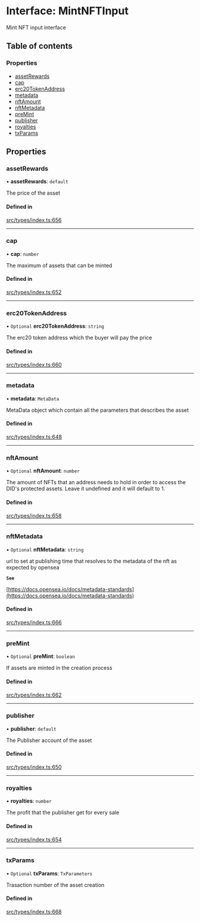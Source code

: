 # Interface: MintNFTInput

Mint NFT input interface

## Table of contents

### Properties

- [assetRewards](MintNFTInput.md#assetrewards)
- [cap](MintNFTInput.md#cap)
- [erc20TokenAddress](MintNFTInput.md#erc20tokenaddress)
- [metadata](MintNFTInput.md#metadata)
- [nftAmount](MintNFTInput.md#nftamount)
- [nftMetadata](MintNFTInput.md#nftmetadata)
- [preMint](MintNFTInput.md#premint)
- [publisher](MintNFTInput.md#publisher)
- [royalties](MintNFTInput.md#royalties)
- [txParams](MintNFTInput.md#txparams)

## Properties

### assetRewards

• **assetRewards**: `default`

The price of the asset

#### Defined in

[src/types/index.ts:656](https://github.com/nevermined-io/components-catalog/blob/7619102/lib/src/types/index.ts#L656)

___

### cap

• **cap**: `number`

The maximum of assets that can be minted

#### Defined in

[src/types/index.ts:652](https://github.com/nevermined-io/components-catalog/blob/7619102/lib/src/types/index.ts#L652)

___

### erc20TokenAddress

• `Optional` **erc20TokenAddress**: `string`

The erc20 token address which the buyer will pay the price

#### Defined in

[src/types/index.ts:660](https://github.com/nevermined-io/components-catalog/blob/7619102/lib/src/types/index.ts#L660)

___

### metadata

• **metadata**: `MetaData`

MetaData object which contain all the parameters that describes the asset

#### Defined in

[src/types/index.ts:648](https://github.com/nevermined-io/components-catalog/blob/7619102/lib/src/types/index.ts#L648)

___

### nftAmount

• `Optional` **nftAmount**: `number`

The amount of NFTs that an address needs to hold in order to access the DID's protected assets. Leave it undefined and it will default to 1.

#### Defined in

[src/types/index.ts:658](https://github.com/nevermined-io/components-catalog/blob/7619102/lib/src/types/index.ts#L658)

___

### nftMetadata

• `Optional` **nftMetadata**: `string`

url to set at publishing time that resolves to the metadata of the nft as expected by opensea

**`See`**

[https://docs.opensea.io/docs/metadata-standards](https://docs.opensea.io/docs/metadata-standards)

#### Defined in

[src/types/index.ts:666](https://github.com/nevermined-io/components-catalog/blob/7619102/lib/src/types/index.ts#L666)

___

### preMint

• `Optional` **preMint**: `boolean`

If assets are minted in the creation process

#### Defined in

[src/types/index.ts:662](https://github.com/nevermined-io/components-catalog/blob/7619102/lib/src/types/index.ts#L662)

___

### publisher

• **publisher**: `default`

The Publisher account of the asset

#### Defined in

[src/types/index.ts:650](https://github.com/nevermined-io/components-catalog/blob/7619102/lib/src/types/index.ts#L650)

___

### royalties

• **royalties**: `number`

The profit that the publisher get for every sale

#### Defined in

[src/types/index.ts:654](https://github.com/nevermined-io/components-catalog/blob/7619102/lib/src/types/index.ts#L654)

___

### txParams

• `Optional` **txParams**: `TxParameters`

Trasaction number of the asset creation

#### Defined in

[src/types/index.ts:668](https://github.com/nevermined-io/components-catalog/blob/7619102/lib/src/types/index.ts#L668)
